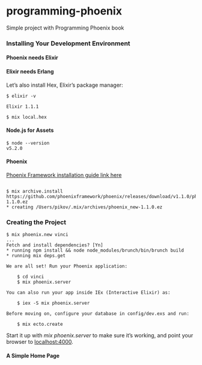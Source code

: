 # programming-phoenix
Simple project with Programming Phoenix book

### Installing Your Development Environment

#### Phoenix needs Elixir
#### Elixir needs Erlang

Let’s also install Hex, Elixir’s package manager:

```
$ elixir -v

Elixir 1.1.1
```
```
$ mix local.hex
```

#### Node.js for Assets

```
$ node --version
v5.2.0

```
#### Phoenix

[Phoenix Framework installation guide link here](http://www.phoenixframework.org/docs/installation)

```

$ mix archive.install https://github.com/phoenixframework/phoenix/releases/download/v1.1.0/phoenix_new-1.1.0.ez
* creating /Users/pikov/.mix/archives/phoenix_new-1.1.0.ez

```

### Creating the Project

```
$ mix phoenix.new vinci
...
Fetch and install dependencies? [Yn]
* running npm install && node node_modules/brunch/bin/brunch build
* running mix deps.get

We are all set! Run your Phoenix application:

    $ cd vinci
    $ mix phoenix.server

You can also run your app inside IEx (Interactive Elixir) as:

    $ iex -S mix phoenix.server

Before moving on, configure your database in config/dev.exs and run:

    $ mix ecto.create

```

Start it up with _mix phoenix.server_ to make sure it’s working, and point your browser to [localhost:4000](
http://localhost:4000/).

#### A Simple Home Page

